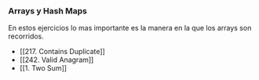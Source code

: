 ### Arrays y Hash Maps
En estos ejercicios lo mas importante es la manera en la que los arrays son recorridos. 
- [[217. Contains Duplicate]]
- [[242. Valid Anagram]]
- [[1. Two Sum]]
